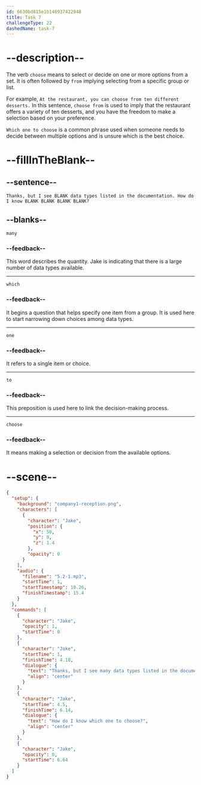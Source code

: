 ```yaml
---
id: 6630bd815e1b146937422948
title: Task 7
challengeType: 22
dashedName: task-7
---
```


<!-- (Audio) Jake: Thanks, but I see many data types listed in the documentation. How do I know which one to choose? -->

# --description--

The verb `choose` means to select or decide on one or more options from a set. It is often followed by `from` implying selecting from a specific group or list.

For example, `At the restaurant, you can choose from ten different desserts.` In this sentence, `choose from` is used to imply that the restaurant offers a variety of ten desserts, and you have the freedom to make a selection based on your preference.

`Which one to choose` is a common phrase used when someone needs to decide between multiple options and is unsure which is the best choice.

# --fillInTheBlank--

## --sentence--

`Thanks, but I see BLANK data types listed in the documentation. How do I know BLANK BLANK BLANK BLANK?`

## --blanks--

`many`

### --feedback--

This word describes the quantity. Jake is indicating that there is a large number of data types available.

---

`which`

### --feedback--

It begins a question that helps specify one item from a group. It is used here to start narrowing down choices among data types.

---

`one`

### --feedback--

It refers to a single item or choice.

---

`to`

### --feedback--

This preposition is used here to link the decision-making process.

---

`choose`

### --feedback--

It means making a selection or decision from the available options.

# --scene--

```json
{
  "setup": {
    "background": "company1-reception.png",
    "characters": [
      {
        "character": "Jake",
        "position": {
          "x": 50,
          "y": 0,
          "z": 1.4
        },
        "opacity": 0
      }
    ],
    "audio": {
      "filename": "5.2-1.mp3",
      "startTime": 1,
      "startTimestamp": 10.26,
      "finishTimestamp": 15.4
    }
  },
  "commands": [
    {
      "character": "Jake",
      "opacity": 1,
      "startTime": 0
    },
    {
      "character": "Jake",
      "startTime": 1,
      "finishTime": 4.18,
      "dialogue": {
        "text": "Thanks, but I see many data types listed in the documentation.",
        "align": "center"
      }
    },
    {
      "character": "Jake",
      "startTime": 4.5,
      "finishTime": 6.14,
      "dialogue": {
        "text": "How do I know which one to choose?",
        "align": "center"
      }
    },
    {
      "character": "Jake",
      "opacity": 0,
      "startTime": 6.64
    }
  ]
}
```
